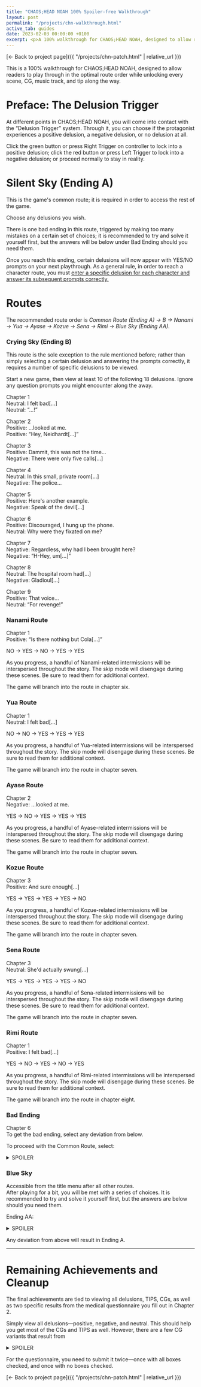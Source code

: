 ```yaml
---
title: "CHAOS;HEAD NOAH 100% Spoiler-free Walkthrough"
layout: post
permalink: "/projects/chn-walkthrough.html"
active_tab: guides
date: 2023-02-03 00:00:00 +0100
excerpt: <p>A 100% walkthrough for CHAOS;HEAD NOAH, designed to allow readers to play through in the optimal route order while unlocking every scene, CG, music track, and tip along the way.</p>
---
```


[← Back to project page]({{ "/projects/chn-patch.html" | relative_url }})

This is a 100% walkthrough for CHAOS;HEAD NOAH, designed to allow readers to play through in the optimal route order while unlocking every scene, CG, music track, and tip along the way.

# Preface: The Delusion Trigger

At different points in CHAOS;HEAD NOAH, you will come into contact with the “Delusion Trigger” system. Through it, you can choose if the protagonist experiences a positive delusion, a negative delusion, or no delusion at all.

Click the green button or press Right Trigger on controller to lock into a positive delusion; click the red button or press Left Trigger to lock into a negative delusion; or proceed normally to stay in reality.

# Silent Sky (Ending A)

This is the game's common route; it is required in order to access the rest of the game.

Choose any delusions you wish.

There is one bad ending in this route, triggered by making too many mistakes on a certain set of choices; it is recommended to try and solve it yourself first, but the answers will be below under Bad Ending should you need them.

<p>Once you reach this ending, certain delusions will now appear with YES/NO prompts on your next playthrough. As a general rule, in order to reach a character route, you must <u>enter a specific delusion for each character and answer its subsequent prompts correctly.</u></p>

# Routes

<p>The recommended route order is <i>Common Route (Ending A) → B → Nanami → Yua → Ayase → Kozue → Sena → Rimi → Blue Sky (Ending AA).</i></p>


### Crying Sky (Ending B)

This route is the sole exception to the rule mentioned before; rather than simply selecting a certain delusion and answering the prompts correctly, it requires a number of specific delusions to be viewed.

Start a new game, then view at least 10 of the following 18 delusions. Ignore any question prompts you might encounter along the away.

Chapter 1<br>
Neutral: I felt bad[...]<br>
Neutral: “...!”

Chapter 2<br>
Positive: ...looked at me.<br>
Positive: “Hey, Neidhardt[...]”

Chapter 3<br>
Positive: Dammit, this was not the time...<br>
Negative: There were only five calls[...]

Chapter 4<br>
Neutral: In this small, private room[...]<br>
Negative: The police...

Chapter 5<br>
Positive: Here's another example.<br>
Negative: Speak of the devil[...]

Chapter 6<br>
Positive: Discouraged, I hung up the phone.<br>
Neutral: Why were they fixated on me?

Chapter 7<br>
Negative: Regardless, why had I been brought here?<br>
Negative: “H-Hey, um[...]”

Chapter 8<br>
Neutral: The hospital room had[...]<br>
Negative: Gladioul[...]

Chapter 9<br>
Positive: That voice...<br>
Neutral: “For revenge!”

### Nanami Route

Chapter 1<br>
Positive: “Is there nothing but Cola[...]”

NO → YES → NO → YES → YES

As you progress, a handful of Nanami-related intermissions will be interspersed throughout the story. The skip mode will disengage during these scenes. Be sure to read them for additional context.

The game will branch into the route in chapter six.

### Yua Route

Chapter 1<br>
Neutral: I felt bad[...]

NO → NO → YES → YES → YES

As you progress, a handful of Yua-related intermissions will be interspersed throughout the story. The skip mode will disengage during these scenes. Be sure to read them for additional context.

The game will branch into the route in chapter seven.

### Ayase Route

Chapter 2<br>
Negative: ...looked at me.

YES → NO → YES → YES → YES

As you progress, a handful of Aуase-related intermissions will be interspersed throughout the story. The skip mode will disengage during these scenes. Be sure to read them for additional context.

The game will branch into the route in chapter seven.

### Kozue Route

Chapter 3<br>
Positive: And sure enough[...]

YES → YES → YES → YES → NO

As you progress, a handful of Kоzue-related intermissions will be interspersed throughout the story. The skip mode will disengage during these scenes. Be sure to read them for additional context.

The game will branch into the route in chapter seven.

### Sena Route

Chapter 3<br>
Neutral: She'd actually swung[...]

YES → YES → YES → YES → NO

As you progress, a handful of Sena-related intermissions will be interspersed throughout the story. The skip mode will disengage during these scenes. Be sure to read them for additional context.

The game will branch into the route in chapter seven.


### Rimi Route

Chapter 1<br>
Positive: I felt bad[...]

YES → NO → YES → NO → YES

As you progress, a handful of Rimi-related intermissions will be interspersed throughout the story. The skip mode will disengage during these scenes. Be sure to read them for additional context.

The game will branch into the route in chapter eight.

### Bad Ending

Chapter 6<br>
To get the bad ending, select any deviation from below.

To proceed with the Common Route, select:
<details>
    <summary>SPOILER</summary>

    YES → YES → NO → NO → YES
</details>

### Blue Sky

Accessible from the title menu after all other routes.<br>
After playing for a bit, you will be met with a series of choices. It is recommended to try and solve it yourself first, but the answers are below should you need them.

Ending AA: 
<details>
    <summary>SPOILER</summary>

    YES → YES → NO → YES → YES → YES → YES → YES → YES → YES → YES → YES → YES
</details>

Any deviation from above will result in Ending A.

---

# Remaining Achievements and Cleanup

The final achievements are tied to viewing all delusions, TIPS, CGs, as well as two specific results from the medical questionnaire you fill out in Chapter 2.

Simply view all delusions—positive, negative, and neutral. This should help you get most of the CGs and TIPS as well. However, there are a few CG variants that result from 
<details>
    <summary>SPOILER</summary>
    how you answered Grimm's questions in Chapter 1. Depending on your choices, Hazuki can wear glasses or not wear glasses, and Ayase will either wear a swimsuit or lingerie.
</details>

For the questionnaire, you need to submit it twice—once with all boxes checked, and once with no boxes checked.

[← Back to project page]({{ "/projects/chn-patch.html" | relative_url }})